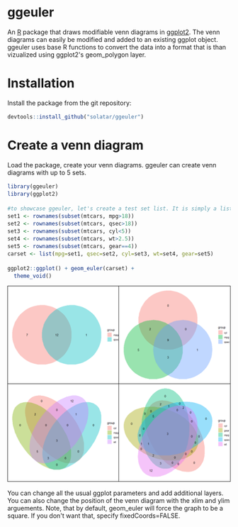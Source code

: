 # ggeuler

An [R](https://www.r-project.org) package that draws modifiable venn diagrams in [ggplot2](https://ggplot2.tidyverse.org/). The venn diagrams can easily be modified and added to an existing ggplot object. ggeuler uses base R functions to convert the data into a format that is than vizualized using ggplot2's geom_polygon layer.

# Installation
Install the package from the git repository:
``` r
devtools::install_github("solatar/ggeuler")
```

# Create a venn diagram
Load the package, create your venn diagrams. ggeuler can create venn diagrams with up to 5 sets.
``` r
library(ggeuler)
library(ggplot2)

#to showcase ggeuler, let's create a test set list. It is simply a list of vectors.
set1 <- rownames(subset(mtcars, mpg>18))
set2 <- rownames(subset(mtcars, qsec>18))
set3 <- rownames(subset(mtcars, cyl<5))
set4 <- rownames(subset(mtcars, wt>2.5))
set5 <- rownames(subset(mtcars, gear==4))
carset <- list(mpg=set1, qsec=set2, cyl=set3, wt=set4, gear=set5)

ggplot2::ggplot() + geom_euler(carset) +
  theme_void()
```
<img src="readme_files/venn2-5.png"/>

You can change all the usual ggplot parameters and add additional layers. You can also change the position of the venn diagram with the xlim and ylim arguements.
Note, that by default, geom_euler will force the graph to be a square. If you don't want that, specify fixedCoords=FALSE.
